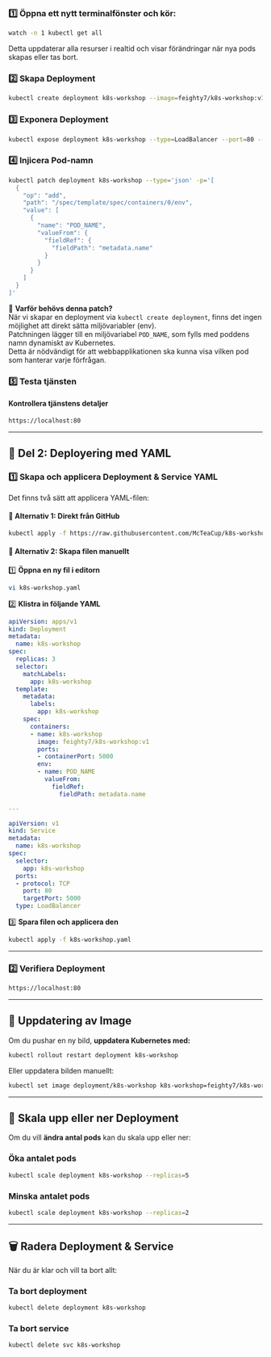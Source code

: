 ### **1️⃣ Öppna ett nytt terminalfönster och kör:**  
```sh
watch -n 1 kubectl get all
```
Detta uppdaterar alla resurser i realtid och visar förändringar när nya pods skapas eller tas bort.

### **2️⃣ Skapa Deployment**  
```sh
kubectl create deployment k8s-workshop --image=feighty7/k8s-workshop:v1 --replicas=3
```

### **3️⃣ Exponera Deployment**  
```sh
kubectl expose deployment k8s-workshop --type=LoadBalancer --port=80 --target-port=5000
```

### **4️⃣ Injicera Pod-namn**  
```sh
kubectl patch deployment k8s-workshop --type='json' -p='[
  {
    "op": "add",
    "path": "/spec/template/spec/containers/0/env",
    "value": [
      {
        "name": "POD_NAME",
        "valueFrom": {
          "fieldRef": {
            "fieldPath": "metadata.name"
          }
        }
      }
    ]
  }
]'
```
📌 **Varför behövs denna patch?**  
När vi skapar en deployment via `kubectl create deployment`, finns det ingen möjlighet att direkt sätta miljövariabler (env).  
Patchningen lägger till en miljövariabel `POD_NAME`, som fylls med poddens namn dynamiskt av Kubernetes.  
Detta är nödvändigt för att webbapplikationen ska kunna visa vilken pod som hanterar varje förfrågan.


### **5️⃣ Testa tjänsten**  
#### **Kontrollera tjänstens detaljer**  
```sh
https://localhost:80
```

---

## **🔵 Del 2: Deployering med YAML**  
### **1️⃣ Skapa och applicera Deployment & Service YAML**  
Det finns två sätt att applicera YAML-filen:

#### **📌 Alternativ 1: Direkt från GitHub**  
```sh
kubectl apply -f https://raw.githubusercontent.com/McTeaCup/k8s-workshop/main/k8s-workshop.yaml
```

#### **📌 Alternativ 2: Skapa filen manuellt**  
1️⃣ **Öppna en ny fil i editorn**  
```sh
vi k8s-workshop.yaml
```
2️⃣ **Klistra in följande YAML**  
```yaml
apiVersion: apps/v1
kind: Deployment
metadata:
  name: k8s-workshop
spec:
  replicas: 3
  selector:
    matchLabels:
      app: k8s-workshop
  template:
    metadata:
      labels:
        app: k8s-workshop
    spec:
      containers:
      - name: k8s-workshop
        image: feighty7/k8s-workshop:v1
        ports:
        - containerPort: 5000
        env:
        - name: POD_NAME
          valueFrom:
            fieldRef:
              fieldPath: metadata.name

---

apiVersion: v1
kind: Service
metadata:
  name: k8s-workshop
spec:
  selector:
    app: k8s-workshop
  ports:
  - protocol: TCP
    port: 80
    targetPort: 5000
  type: LoadBalancer
```

3️⃣ **Spara filen och applicera den**  
```sh
kubectl apply -f k8s-workshop.yaml
```

---

### **2️⃣ Verifiera Deployment**  
```sh
https://localhost:80
```

---

## **🔄 Uppdatering av Image**  
Om du pushar en ny bild, **uppdatera Kubernetes med:**  
```sh
kubectl rollout restart deployment k8s-workshop
```
Eller uppdatera bilden manuellt:  
```sh
kubectl set image deployment/k8s-workshop k8s-workshop=feighty7/k8s-workshop:v2
```

---

## **🔼 Skala upp eller ner Deployment**  
Om du vill **ändra antal pods** kan du skala upp eller ner:

### **Öka antalet pods**  
```sh
kubectl scale deployment k8s-workshop --replicas=5
```

### **Minska antalet pods**  
```sh
kubectl scale deployment k8s-workshop --replicas=2
```

---

## **🗑 Radera Deployment & Service**  
När du är klar och vill ta bort allt:

### **Ta bort deployment**  
```sh
kubectl delete deployment k8s-workshop
```

### **Ta bort service**  
```sh
kubectl delete svc k8s-workshop
```
